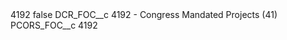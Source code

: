 <?xml version="1.0" encoding="UTF-8"?>
<CustomMetadata xmlns="http://soap.sforce.com/2006/04/metadata" xmlns:xsi="http://www.w3.org/2001/XMLSchema-instance" xmlns:xsd="http://www.w3.org/2001/XMLSchema">
    <label>4192</label>
    <protected>false</protected>
    <values>
        <field>DCR_FOC__c</field>
        <value xsi:type="xsd:string">4192 - Congress Mandated Projects (41)</value>
    </values>
    <values>
        <field>PCORS_FOC__c</field>
        <value xsi:type="xsd:string">4192</value>
    </values>
</CustomMetadata>
